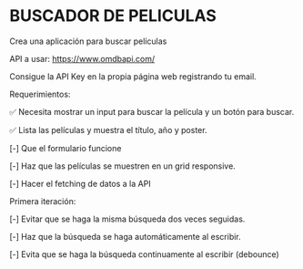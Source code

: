 # BUSCADOR DE PELICULAS

Crea una aplicación para buscar películas

API a usar: <https://www.omdbapi.com/>

Consigue la API Key en la propia página web registrando tu email.

Requerimientos:

✅ Necesita mostrar un input para buscar la película y un botón para buscar.

✅ Lista las películas y muestra el título, año y poster.

[-] Que el formulario funcione

[-] Haz que las películas se muestren en un grid responsive.

[-] Hacer el fetching de datos a la API

Primera iteración:

[-] Evitar que se haga la misma búsqueda dos veces seguidas.

[-] Haz que la búsqueda se haga automáticamente al escribir.

[-] Evita que se haga la búsqueda continuamente al escribir (debounce)
